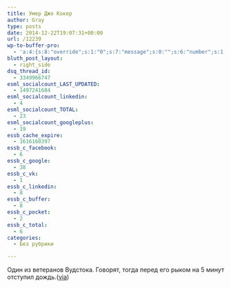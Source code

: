 ```yaml
---
title: Умер Джо Кокер
author: Gray
type: posts
date: 2014-12-22T19:07:31+00:00
url: /12239
wp-to-buffer-pro:
  - 'a:4:{s:8:"override";s:1:"0";s:7:"message";s:0:"";s:6:"number";s:1:"1";s:16:"alternateMessage";s:0:"";}'
bluth_post_layout:
  - right_side
dsq_thread_id:
  - 3349966747
esml_socialcount_LAST_UPDATED:
  - 1497241684
esml_socialcount_linkedin:
  - 4
esml_socialcount_TOTAL:
  - 23
esml_socialcount_googleplus:
  - 19
essb_cache_expire:
  - 1616160397
essb_c_facebook:
  - 6
essb_c_google:
  - 38
essb_c_vk:
  - 1
essb_c_linkedin:
  - 8
essb_c_buffer:
  - 8
essb_c_pocket:
  - 2
essb_c_total:
  - 6
categories:
  - Без рубрики

---
```








Один из ветеранов Вудстока. Говорят, тогда перед его рыком на 5 минут отступил дождь.(<a href="http://www.huffingtonpost.com/2014/12/22/joe-cocker-dead_n_6367648.html?utm_hp_ref=entertainment&ir=Entertainment" target="_blank">via</a>)